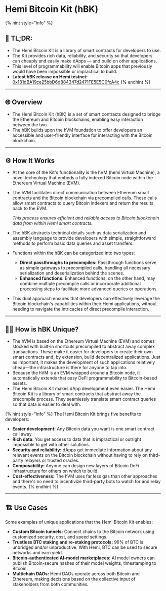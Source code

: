 # Hemi Bitcoin Kit (hBK)

{% hint style="info" %}
## 📜 **TL;DR:**

* The Hemi Bitcoin Kit is a library of smart contracts for developers to use.
* The Kit provides rich data, reliability, and security so that developers can cheaply and easily make dApps — and build on other applications.
* This level of programmability will enable Bitcoin apps that previously would have been impossible or impractical to build.
* **Latest hBK release on Hemi testnet:**\
  [0x181dBA19ce25bbD6d884347d2471FE5E5C0fcA4c](https://testnet.explorer.hemi.xyz/address/0x181dBA19ce25bbD6d884347d2471FE5E5C0fcA4c?tab=contract)
{% endhint %}

***

## 🌐 Overview

* The Hemi Bitcoin Kit (hBK) is a set of smart contracts designed to bridge the Ethereum and Bitcoin blockchains, enabling easy interaction between the two.&#x20;
* The hBK builds upon the hVM foundation to offer developers an accessible and user-friendly interface for interacting with the Bitcoin blockchain.

***

## ⚙️ How It Works

* At the core of the Kit's functionality is the hVM (hemi Virtual Machine), a novel technology that embeds a fully indexed Bitcoin node within the Ethereum Virtual Machine (EVM).
*   The hVM facilitates direct communication between Ethereum smart contracts and the Bitcoin blockchain via precompiled calls. These calls allow smart contracts to query Bitcoin indexers and return the results back to the EVM.&#x20;

    _This process ensures efficient and reliable access to Bitcoin blockchain data from within Hemi smart contracts._
* The hBK abstracts technical details such as data serialization and assembly language to provide developers with simple, straightforward methods to perform basic data queries and asset transfers.
* Functions within the hBK can be categorized into two types:&#x20;
  * **Direct passthroughs to precompiles:** Passthrough functions serve as simple gateways to precompiled calls, handling all necessary serialization and deserialization behind the scenes.
  * **Enhanced functions:** Enhanced functions, on the other hand, may combine multiple precompile calls or incorporate additional processing steps to facilitate more advanced queries or operations.&#x20;
* This dual approach ensures that developers can effectively leverage the Bitcoin blockchain's capabilities within their Hemi applications, without needing to navigate the intricacies of direct precompile interaction.

***

## 🧑‍💻 How is hBK Unique?

* The hVM is based on the Ethereum Virtual Machine (EVM) and comes stocked with built-in shortcuts precompiled to abstract away complex transactions. These make it easier for developers to create their own smart contracts and, by extension, build decentralized applications. Just as important, it makes the development of such applications relatively cheap—the infrastructure is there for anyone to tap into.
* Because the hVM is an EVM wrapped around a Bitcoin node, it automatically extends that easy DeFi programmability to Bitcoin-based assets.&#x20;
* The Hemi Bitcoin Kit makes dApp development even easier. The Hemi Bitcoin Kit is a library of smart contracts that abstract away the precompile process. They seamlessly translate smart contract queries so that data is easier to deal with.

{% hint style="info" %}
The Hemi Bitcoin Kit brings five benefits to developers:

* **Easier development:** Any Bitcoin data you want is one smart contract call away.
* **Rich data:** You get access to data that is impractical or outright impossible to get with other solutions.
* **Security and reliability:** dApps get immediate information about any relevant events on the Bitcoin blockchain without having to rely on third-party relayers or trusted oracles.
* **Composability:** Anyone can design new layers of Bitcoin DeFi infrastructure for others on which to build.
* **Cost-effectiveness:** The hVM uses far less gas than other approaches and there's no need to incentivize third-party bots to watch for and relay events.
{% endhint %}

***

## 🏗️ Use Cases

Some examples of unique applications that the Hemi Bitcoin Kit enables:

* **Custom Bitcoin tunnels:** Connect chains to the Bitcoin network using customized security, cost, and speed settings.
* **Trustless BTC staking and re-staking protocols:** 99% of BTC is unbridged and/or unproductive. With Hemi, BTC can be used to secure networks and earn yield.&#x20;
* **Bitcoin-authenticated AI-model marketplaces:** AI model owners can publish Bitcoin-secure hashes of their model weights, timestamping to Bitcoin.
* **Multichain DAOs:** Hemi DAOs operate across both Bitcoin and Ethereum, making decisions based on the collective input of stakeholders from both communities.
